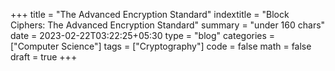 +++
title = "The Advanced Encryption Standard"
indextitle = "Block Ciphers: The Advanced Encryption Standard"
summary = "under 160 chars"
date = 2023-02-22T03:22:25+05:30
type = "blog"
categories = ["Computer Science"]
tags = ["Cryptography"]
code = false
math = false
draft = true
+++

